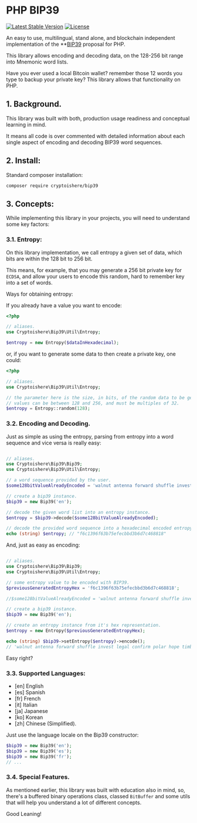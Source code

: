 # PHP BIP39

[![Latest Stable Version](https://poser.pugx.org/cryptoishere/bip39/v/stable)](https://packagist.org/packages/cryptoishere/bip39)
[![License](https://poser.pugx.org/cryptoishere/bip39/license)](https://packagist.org/packages/cryptoishere/bip39)

An easy to use, multilingual, stand alone, and blockchain independent implementation of the **[BIP39](https://github.com/bitcoin/bips/blob/master/bip-0039.mediawiki) proposal for PHP.

This library allows encoding and decoding data, on the 128-256 bit range into Mnemonic word lists.

Have you ever used a local Bitcoin wallet? remember those 12 words you type to backup your private key? This library allows that functionality on PHP. 

## 1. Background.

This library was built with both, production usage readiness and conceptual learning in mind.

It means all code is over commented with detailed information about each single aspect of encoding and decoding BIP39 word sequences.  

## 2. Install:

Standard composer installation:

```bash
composer require cryptoishere/bip39
```

## 3. Concepts:

While implementing this library in your projects, you will need to understand some key factors:


### 3.1. Entropy:

On this library implementation, we call entropy a given set of data, which bits are within the 128 bit to 256 bit.

This means, for example, that you may generate a 256 bit private key for `ECDSA`, and allow your users to encode this random, hard to remember key into a set of words.

Ways for obtaining entropy:

If you already have a value you want to encode:

```php
<?php

// aliases.
use Cryptoishere\Bip39\Util\Entropy;

$entropy = new Entropy($dataInHexadecimal);
```

or, if you want to generate some data to then create a private key, one could:
 
```php
<?php

// aliases.
use Cryptoishere\Bip39\Util\Entropy;

// the parameter here is the size, in bits, of the random data to be generated.
// values can be between 128 and 256, and must be multiples of 32.
$entropy = Entropy::random(128);

```

### 3.2. Encoding and Decoding.

Just as simple as using the entropy, parsing from entropy into a word sequence and vice versa is really easy:

```php

// aliases.
use Cryptoishere\Bip39\Bip39;
use Cryptoishere\Bip39\Util\Entropy;

// a word sequence provided by the user.
$some128bitValueAlreadyEncoded = 'walnut antenna forward shuffle invest legal confirm polar hope timber pear cover';

// create a bip39 instance.
$bip39 = new Bip39('en'); 

// decode the given word list into an entropy instance.
$entropy = $bip39->decode($some128bitValueAlreadyEncoded);

// decode the provided word sequence into a hexadecimal encoded entropy.
echo (string) $entropy; // "f6c1396f63b75efecbbd3b6d7c468818"
```

And, just as easy as encoding:

```php

// aliases.
use Cryptoishere\Bip39\Bip39;
use Cryptoishere\Bip39\Util\Entropy;

// some entropy value to be encoded with BIP39.
$previousGeneratedEntropyHex = 'f6c1396f63b75efecbbd3b6d7c468818';

//$some128bitValueAlreadyEncoded = 'walnut antenna forward shuffle invest legal confirm polar hope timber pear cover';

// create a bip39 instance.
$bip39 = new Bip39('en'); 

// create an entropy instance from it's hex representation.
$entropy = new Entropy($previousGeneratedEntropyHex);

echo (string) $bip39->setEntropy($entropy)->encode();
// 'walnut antenna forward shuffle invest legal confirm polar hope timber pear cover'

``` 

Easy right?

### 3.3. Supported Languages:

- [en] English
- [es] Spanish
- [fr] French
- [it] Italian
- [ja] Japanese
- [ko] Korean
- [zh] Chinese (Simplified).

Just use the language locale on the Bip39 constructor:

```php
$bip39 = new Bip39('en');
$bip39 = new Bip39('es');
$bip39 = new Bip39('fr');
// ...
```

### 3.4. Special Features.

As mentioned earlier, this library was built with education also in mind, so, there's a buffered binary operations class, classed `BitBuffer` and some utils that will help you understand a lot of different concepts.

Good Leaning!
